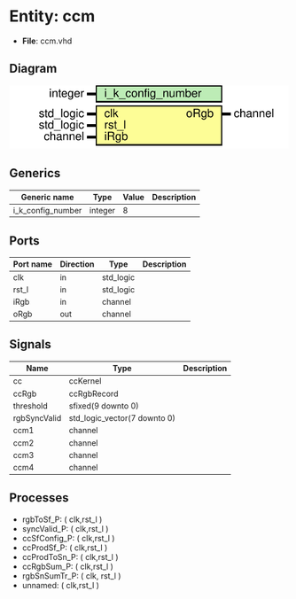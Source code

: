 # Entity: ccm 

- **File**: ccm.vhd
## Diagram

![Diagram](ccm.svg "Diagram")
## Generics

| Generic name      | Type    | Value | Description |
| ----------------- | ------- | ----- | ----------- |
| i_k_config_number | integer | 8     |             |
## Ports

| Port name | Direction | Type      | Description |
| --------- | --------- | --------- | ----------- |
| clk       | in        | std_logic |             |
| rst_l     | in        | std_logic |             |
| iRgb      | in        | channel   |             |
| oRgb      | out       | channel   |             |
## Signals

| Name         | Type                         | Description |
| ------------ | ---------------------------- | ----------- |
| cc           | ccKernel                     |             |
| ccRgb        | ccRgbRecord                  |             |
| threshold    | sfixed(9 downto 0)           |             |
| rgbSyncValid | std_logic_vector(7 downto 0) |             |
| ccm1         | channel                      |             |
| ccm2         | channel                      |             |
| ccm3         | channel                      |             |
| ccm4         | channel                      |             |
## Processes
- rgbToSf_P: ( clk,rst_l )
- syncValid_P: ( clk,rst_l )
- ccSfConfig_P: ( clk,rst_l )
- ccProdSf_P: ( clk,rst_l )
- ccProdToSn_P: ( clk,rst_l )
- ccRgbSum_P: ( clk,rst_l )
- rgbSnSumTr_P: ( clk, rst_l )
- unnamed: ( clk,rst_l )

